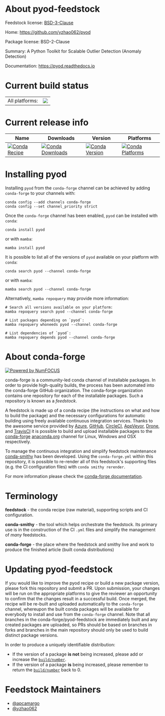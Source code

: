 About pyod-feedstock
====================

Feedstock license: [BSD-3-Clause](https://github.com/conda-forge/pyod-feedstock/blob/main/LICENSE.txt)

Home: https://github.com/yzhao062/pyod

Package license: BSD-2-Clause

Summary: A Python Toolkit for Scalable Outlier Detection (Anomaly Detection)

Documentation: https://pyod.readthedocs.io

Current build status
====================


<table><tr><td>All platforms:</td>
    <td>
      <a href="https://dev.azure.com/conda-forge/feedstock-builds/_build/latest?definitionId=9247&branchName=main">
        <img src="https://dev.azure.com/conda-forge/feedstock-builds/_apis/build/status/pyod-feedstock?branchName=main">
      </a>
    </td>
  </tr>
</table>

Current release info
====================

| Name | Downloads | Version | Platforms |
| --- | --- | --- | --- |
| [![Conda Recipe](https://img.shields.io/badge/recipe-pyod-green.svg)](https://anaconda.org/conda-forge/pyod) | [![Conda Downloads](https://img.shields.io/conda/dn/conda-forge/pyod.svg)](https://anaconda.org/conda-forge/pyod) | [![Conda Version](https://img.shields.io/conda/vn/conda-forge/pyod.svg)](https://anaconda.org/conda-forge/pyod) | [![Conda Platforms](https://img.shields.io/conda/pn/conda-forge/pyod.svg)](https://anaconda.org/conda-forge/pyod) |

Installing pyod
===============

Installing `pyod` from the `conda-forge` channel can be achieved by adding `conda-forge` to your channels with:

```
conda config --add channels conda-forge
conda config --set channel_priority strict
```

Once the `conda-forge` channel has been enabled, `pyod` can be installed with `conda`:

```
conda install pyod
```

or with `mamba`:

```
mamba install pyod
```

It is possible to list all of the versions of `pyod` available on your platform with `conda`:

```
conda search pyod --channel conda-forge
```

or with `mamba`:

```
mamba search pyod --channel conda-forge
```

Alternatively, `mamba repoquery` may provide more information:

```
# Search all versions available on your platform:
mamba repoquery search pyod --channel conda-forge

# List packages depending on `pyod`:
mamba repoquery whoneeds pyod --channel conda-forge

# List dependencies of `pyod`:
mamba repoquery depends pyod --channel conda-forge
```


About conda-forge
=================

[![Powered by
NumFOCUS](https://img.shields.io/badge/powered%20by-NumFOCUS-orange.svg?style=flat&colorA=E1523D&colorB=007D8A)](https://numfocus.org)

conda-forge is a community-led conda channel of installable packages.
In order to provide high-quality builds, the process has been automated into the
conda-forge GitHub organization. The conda-forge organization contains one repository
for each of the installable packages. Such a repository is known as a *feedstock*.

A feedstock is made up of a conda recipe (the instructions on what and how to build
the package) and the necessary configurations for automatic building using freely
available continuous integration services. Thanks to the awesome service provided by
[Azure](https://azure.microsoft.com/en-us/services/devops/), [GitHub](https://github.com/),
[CircleCI](https://circleci.com/), [AppVeyor](https://www.appveyor.com/),
[Drone](https://cloud.drone.io/welcome), and [TravisCI](https://travis-ci.com/)
it is possible to build and upload installable packages to the
[conda-forge](https://anaconda.org/conda-forge) [anaconda.org](https://anaconda.org/)
channel for Linux, Windows and OSX respectively.

To manage the continuous integration and simplify feedstock maintenance
[conda-smithy](https://github.com/conda-forge/conda-smithy) has been developed.
Using the ``conda-forge.yml`` within this repository, it is possible to re-render all of
this feedstock's supporting files (e.g. the CI configuration files) with ``conda smithy rerender``.

For more information please check the [conda-forge documentation](https://conda-forge.org/docs/).

Terminology
===========

**feedstock** - the conda recipe (raw material), supporting scripts and CI configuration.

**conda-smithy** - the tool which helps orchestrate the feedstock.
                   Its primary use is in the construction of the CI ``.yml`` files
                   and simplify the management of *many* feedstocks.

**conda-forge** - the place where the feedstock and smithy live and work to
                  produce the finished article (built conda distributions)


Updating pyod-feedstock
=======================

If you would like to improve the pyod recipe or build a new
package version, please fork this repository and submit a PR. Upon submission,
your changes will be run on the appropriate platforms to give the reviewer an
opportunity to confirm that the changes result in a successful build. Once
merged, the recipe will be re-built and uploaded automatically to the
`conda-forge` channel, whereupon the built conda packages will be available for
everybody to install and use from the `conda-forge` channel.
Note that all branches in the conda-forge/pyod-feedstock are
immediately built and any created packages are uploaded, so PRs should be based
on branches in forks and branches in the main repository should only be used to
build distinct package versions.

In order to produce a uniquely identifiable distribution:
 * If the version of a package **is not** being increased, please add or increase
   the [``build/number``](https://docs.conda.io/projects/conda-build/en/latest/resources/define-metadata.html#build-number-and-string).
 * If the version of a package **is** being increased, please remember to return
   the [``build/number``](https://docs.conda.io/projects/conda-build/en/latest/resources/define-metadata.html#build-number-and-string)
   back to 0.

Feedstock Maintainers
=====================

* [@apcamargo](https://github.com/apcamargo/)
* [@yzhao062](https://github.com/yzhao062/)

